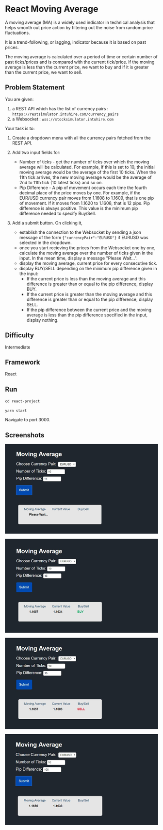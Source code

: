 # React Moving Average

A moving average (MA) is a widely used indicator in technical analysis that helps smooth out price action by filtering out the noise from random price fluctuations. 

It is a trend-following, or lagging, indicator because it is based on past prices.

The moving average is calculated over a period of time or certain number of past ticks/prices and is compared with the current tick/price. If the moving average is less than the current price, we want to buy and if it is greater than the current price, we want to sell.

## Problem Statement

You are given:

1. a REST API which has the list of currency pairs : `https://restsimulator.intuhire.com/currency_pairs`
2. a Websocket : `wss://stocksimulator.intuhire.com`

Your task is to: 

1. Create a dropdown menu with all the currency pairs fetched from the REST API.

2. Add two input fields for:
    * Number of ticks - get the number of ticks over which the moving average will be calculated. For example, if this is set to 10, the initial moving average would be the average of the first 10 ticks. When the 11th tick arrives, the new moving average would be the average of 2nd to 11th tick (10 latest ticks) and so on.
    * Pip Difference - A pip of movement occurs each time the fourth decimal place of the price moves by one. For example, if the EUR/USD currency pair moves from 1.1608 to 1.1609, that is one pip of movement. If it moves from 1.1620 to 1.1608, that is 12 pips. Pip difference is always positive. This value is the minimum pip difference needed to specify Buy/Sell.

3. Add a submit button. On clicking it, 
    * establish the connection to the Websocket by sending a json message of the form `{"currencyPair":"EURUSD"}` if EURUSD was selected in the dropdown.
    * once you start recieving the prices from the Websocket one by one, calculate the moving average over the number of ticks given in the input. In the mean time, display a message "Please Wait...".
    * display the moving average, current price for every consecutive tick.
    * display BUY/SELL depending on the minimum pip difference given in the input:
        * If the current price is less than the moving average and this difference is greater than or equal to the pip difference, display BUY.  
        * If the current price is greater than the moving average and this difference is greater than or equal to the pip difference, display SELL.  
        * If the pip difference between the current price and the moving average is less than the pip difference specified in the input, display nothing.

## Difficulty

Intermediate

## Framework

React

## Run

`cd react-project`

`yarn start` 

Navigate to port 3000. 

## Screenshots

![](screenshots/calcmavg.JPG)

![](screenshots/buy.JPG)

![](screenshots/sell.JPG)

![](screenshots/none.JPG)